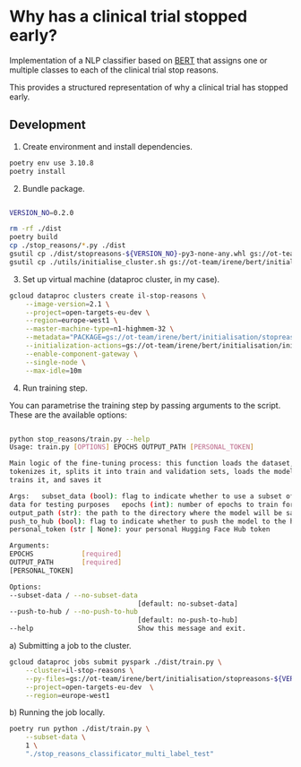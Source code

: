 # Why has a clinical trial stopped early?
Implementation of a NLP classifier based on [BERT](https://huggingface.co/bert-base-uncased) that assigns one or multiple classes to each of the clinical trial stop reasons.

This provides a structured representation of why a clinical trial has stopped early.

## Development

1. Create environment and install dependencies.

```bash
poetry env use 3.10.8
poetry install
```

2. Bundle package.

```bash

VERSION_NO=0.2.0

rm -rf ./dist
poetry build
cp ./stop_reasons/*.py ./dist
gsutil cp ./dist/stopreasons-${VERSION_NO}-py3-none-any.whl gs://ot-team/irene/bert/initialisation/
gsutil cp ./utils/initialise_cluster.sh gs://ot-team/irene/bert/initialisation/
```

3. Set up virtual machine (dataproc cluster, in my case).

```bash
gcloud dataproc clusters create il-stop-reasons \
    --image-version=2.1 \
    --project=open-targets-eu-dev \
    --region=europe-west1 \
    --master-machine-type=n1-highmem-32 \
    --metadata="PACKAGE=gs://ot-team/irene/bert/initialisation/stopreasons-${VERSION_NO}-py3-none-any.whl" \
    --initialization-actions=gs://ot-team/irene/bert/initialisation/initialise_cluster.sh \
    --enable-component-gateway \
    --single-node \
    --max-idle=10m
```

4. Run training step.

You can parametrise the training step by passing arguments to the script. These are the available options:
    
```bash

python stop_reasons/train.py --help
Usage: train.py [OPTIONS] EPOCHS OUTPUT_PATH [PERSONAL_TOKEN]

Main logic of the fine-tuning process: this function loads the dataset,
tokenizes it, splits it into train and validation sets, loads the model,
trains it, and saves it

Args:   subset_data (bool): flag to indicate whether to use a subset of the
data for testing purposes   epochs (int): number of epochs to train for
output_path (str): the path to the directory where the model will be saved.
push_to_hub (bool): flag to indicate whether to push the model to the hub
personal_token (str | None): your personal Hugging Face Hub token

Arguments:
EPOCHS            [required]
OUTPUT_PATH       [required]
[PERSONAL_TOKEN]

Options:
--subset-data / --no-subset-data
                                [default: no-subset-data]
--push-to-hub / --no-push-to-hub
                                [default: no-push-to-hub]
--help                          Show this message and exit.
```


a) Submitting a job to the cluster.
```bash
gcloud dataproc jobs submit pyspark ./dist/train.py \
    --cluster=il-stop-reasons \
    --py-files=gs://ot-team/irene/bert/initialisation/stopreasons-${VERSION_NO}-py3-none-any.whl \
    --project=open-targets-eu-dev  \
    --region=europe-west1
```

b) Running the job locally.
```bash
poetry run python ./dist/train.py \
    --subset-data \
    1 \
    "./stop_reasons_classificator_multi_label_test"
```